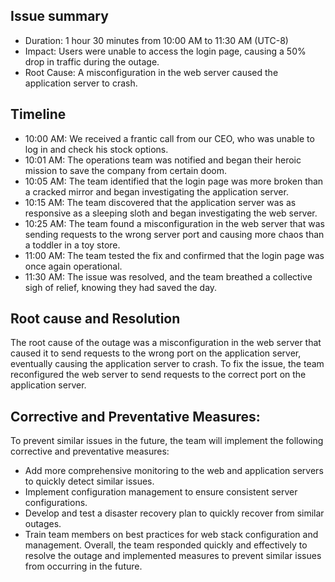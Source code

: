 ## Issue summary
* Duration: 1 hour 30 minutes from 10:00 AM to 11:30 AM (UTC-8)
* Impact: Users were unable to access the login page, causing a 50% drop in traffic during the outage.
* Root Cause: A misconfiguration in the web server caused the application server to crash.

## Timeline
* 10:00 AM: We received a frantic call from our CEO, who was unable to log in and check his stock options.
* 10:01 AM: The operations team was notified and began their heroic mission to save the company from certain doom.
* 10:05 AM: The team identified that the login page was more broken than a cracked mirror and began investigating the application server.
* 10:15 AM: The team discovered that the application server was as responsive as a sleeping sloth and began investigating the web server.
* 10:25 AM: The team found a misconfiguration in the web server that was sending requests to the wrong server port and causing more chaos than a toddler in a toy store.
* 11:00 AM: The team tested the fix and confirmed that the login page was once again operational.
* 11:30 AM: The issue was resolved, and the team breathed a collective sigh of relief, knowing they had saved the day.

## Root cause and Resolution
The root cause of the outage was a misconfiguration in the web server that caused it to send requests to the wrong port on the application server, eventually causing the application server to crash. To fix the issue, the team reconfigured the web server to send requests to the correct port on the application server.

## Corrective and Preventative Measures:
To prevent similar issues in the future, the team will implement the following corrective and preventative measures:
* Add more comprehensive monitoring to the web and application servers to quickly detect similar issues.
* Implement configuration management to ensure consistent server configurations.
* Develop and test a disaster recovery plan to quickly recover from similar outages.
* Train team members on best practices for web stack configuration and management.
Overall, the team responded quickly and effectively to resolve the outage and implemented measures to prevent similar issues from occurring in the future.